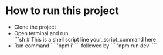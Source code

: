 <h1>How to run this project</h1>
<ul>
  <li>Clone the project</li>
  <li>Open terminal and run </li>
  ```sh
# This is a shell script line
your_script_command here

  <li>Run command ``` 'npm i' ``` followed by ``` 'npm run dev' ```</li>
</ul>
